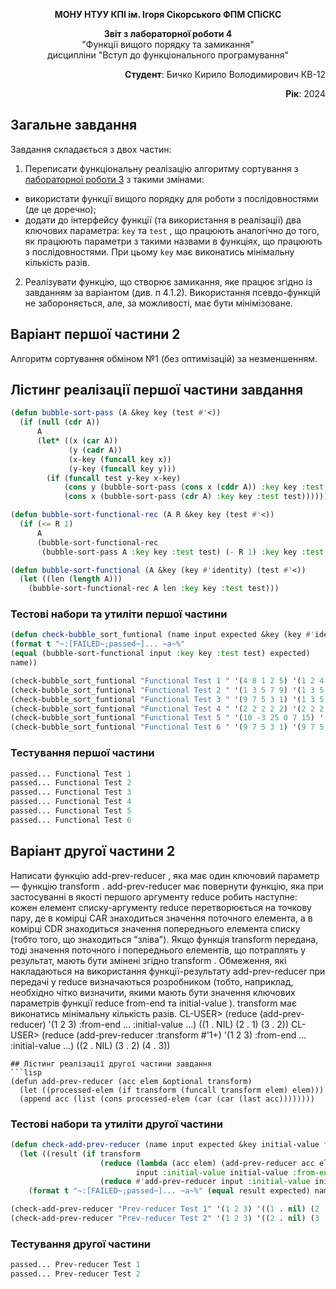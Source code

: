 <p align="center"><b>МОНУ НТУУ КПІ ім. Ігоря Сікорського ФПМ СПіСКС</b></p>
<p align="center">
<b>Звіт з лабораторної роботи 4</b><br/>
"Функції вищого порядку та замикання"<br/>
дисципліни "Вступ до функціонального програмування"
</p>
<p align="right"><b>Студент</b>: Бичко Кирило Володимирович КВ-12</p>
<p align="right"><b>Рік</b>: 2024</p>

## Загальне завдання
Завдання складається з двох частин:
1. Переписати функціональну реалізацію алгоритму сортування з  [лабораторної роботи 3](https://github.com/t3ry4git/lisp-lab3/tree/main) з такими змінами: 
* використати функції вищого порядку для роботи з послідовностями (де це доречно);
* додати до інтерфейсу функції (та використання в реалізації) два ключових параметра: ```key``` та ```test``` , що працюють аналогічно до того, як працюють параметри з такими назвами в функціях, що працюють з послідовностями. При цьому ```key``` має виконатись мінімальну кількість разів.
2. Реалізувати функцію, що створює замикання, яке працює згідно із завданням за варіантом (див. п 4.1.2). Використання псевдо-функцій не забороняється, але, за можливості, має бути мінімізоване.

## Варіант першої частини 2
Алгоритм сортування обміном №1 (без оптимізацій) за незменшенням.
## Лістинг реалізації першої частини завдання
```lisp
(defun bubble-sort-pass (A &key key (test #'<))
  (if (null (cdr A))
      A
      (let* ((x (car A))
             (y (cadr A))
             (x-key (funcall key x))
             (y-key (funcall key y)))
        (if (funcall test y-key x-key)
            (cons y (bubble-sort-pass (cons x (cddr A)) :key key :test test))
            (cons x (bubble-sort-pass (cdr A) :key key :test test))))))

(defun bubble-sort-functional-rec (A R &key key (test #'<))
  (if (<= R 1)
      A
      (bubble-sort-functional-rec
       (bubble-sort-pass A :key key :test test) (- R 1) :key key :test test)))

(defun bubble-sort-functional (A &key (key #'identity) (test #'<))
  (let ((len (length A)))
    (bubble-sort-functional-rec A len :key key :test test)))
```
### Тестові набори та утиліти першої частини
```lisp
(defun check-bubble_sort_funtional (name input expected &key (key #'identity) (test #'<))
(format t "~:[FAILED~;passed~]... ~a~%"
(equal (bubble-sort-functional input :key key :test test) expected)
name))

(check-bubble_sort_funtional "Functional Test 1 " '(4 8 1 2 5) '(1 2 4 5 8) :key (lambda (x) (+ x 1)))
(check-bubble_sort_funtional "Functional Test 2 " '(1 3 5 7 9) '(1 3 5 7 9))
(check-bubble_sort_funtional "Functional Test 3 " '(9 7 5 3 1) '(1 3 5 7 9))
(check-bubble_sort_funtional "Functional Test 4 " '(2 2 2 2 2) '(2 2 2 2 2))
(check-bubble_sort_funtional "Functional Test 5 " '(10 -3 25 0 7 15) '(-3 0 7 10 15 25))
(check-bubble_sort_funtional "Functional Test 6 " '(9 7 5 3 1) '(9 7 5 3 1) :test #'>)
```
### Тестування першої частини
```lisp
passed... Functional Test 1 
passed... Functional Test 2 
passed... Functional Test 3 
passed... Functional Test 4 
passed... Functional Test 5 
passed... Functional Test 6
```
## Варіант другої частини 2
Написати функцію add-prev-reducer , яка має один ключовий параметр — функцію
transform . add-prev-reducer має повернути функцію, яка при застосуванні в якості
першого аргументу reduce робить наступне: кожен елемент списку-аргументу reduce
перетворюється на точкову пару, де в комірці CAR знаходиться значення поточного
елемента, а в комірці CDR знаходиться значення попереднього елемента списку (тобто
того, що знаходиться "зліва"). Якщо функція transform передана, тоді значення
поточного і попереднього елементів, що потраплять у результат, мають бути змінені
згідно transform . Обмеження, які накладаються на використання функції-результату
add-prev-reducer при передачі у reduce визначаються розробником (тобто,
наприклад, необхідно чітко визначити, якими мають бути значення ключових параметрів
функції reduce from-end та initial-value ). transform має виконатись мінімальну
кількість разів.
CL-USER> (reduce (add-prev-reducer)
'(1 2 3)
:from-end ...
:initial-value ...)
((1 . NIL) (2 . 1) (3 . 2))
CL-USER> (reduce (add-prev-reducer :transform #'1+)
'(1 2 3)
:from-end ...
:initial-value ...)
((2 . NIL) (3 . 2) (4 . 3))
```
## Лістинг реалізації другої частини завдання
```lisp
(defun add-prev-reducer (acc elem &optional transform)
  (let ((processed-elem (if transform (funcall transform elem) elem)))
  (append acc (list (cons processed-elem (car (car (last acc))))))))
```
### Тестові набори та утиліти другої частини
```lisp
(defun check-add-prev-reducer (name input expected &key initial-value from-end transform)
  (let ((result (if transform
                    (reduce (lambda (acc elem) (add-prev-reducer acc elem transform))
                            input :initial-value initial-value :from-end from-end)
                    (reduce #'add-prev-reducer input :initial-value initial-value :from-end from-end))))
    (format t "~:[FAILED~;passed~]... ~a~%" (equal result expected) name)))

(check-add-prev-reducer "Prev-reducer Test 1" '(1 2 3) '((1 . nil) (2 . 1) (3 . 2)) :initial-value nil :from-end nil)
(check-add-prev-reducer "Prev-reducer Test 2" '(1 2 3) '((2 . nil) (3 . 2) (4 . 3)) :initial-value nil :from-end nil :transform #'1+)
```
### Тестування другої частини
```lisp
passed... Prev-reducer Test 1
passed... Prev-reducer Test 2
```
